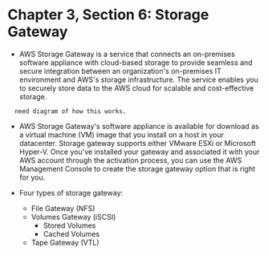 # Chapter 3, Section 6: Storage Gateway

- AWS Storage Gateway is a service that connects an on-premises software appliance with cloud-based storage to provide seamless and secure integration between an organization's on-premises IT environment and AWS's storage infrastructure. The service enables you to securely store data to the AWS cloud for scalable and cost-effective storage.

```
  need diagram of how this works.
```

- AWS Storage Gateway's software appliance is available for download as a virtual machine (VM) image that you install on a host in your datacenter. Storage gateway supports either VMware ESXi or Microsoft Hyper-V. Once you've installed your gateway and associated it with your AWS account through the activation process, you can use the AWS Management Console to create the storage gateway option that is right for you.

- Four types of storage gateway:
    - File Gateway (NFS)
    - Volumes Gateway (iSCSI)
      - Stored Volumes  
      - Cached Volumes
    - Tape Gateway (VTL)
